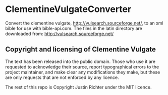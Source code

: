 # ClementineVulgateConverter
Convert the clementine vulgate, http://vulsearch.sourceforge.net/, to an xml bible for use with bible-api.com.
The files in the latin directory are downloaded from: http://vulsearch.sourceforge.net/

## Copyright and licensing of Clementine Vulgate
The text has been released into the public domain. Those
who use it are requested to acknowledge their source, report typographical
errors to the project maintainer, and make clear any modifications they make,
but these are only requests that are not enforced by any licence.

The rest of this repo is Copyright Justin Richter under the MIT licence.
